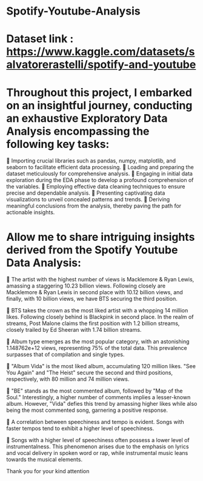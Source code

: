 # Spotify-Youtube-Analysis
# Dataset link : https://www.kaggle.com/datasets/salvatorerastelli/spotify-and-youtube
# Throughout this project, I embarked on an insightful journey, conducting an exhaustive Exploratory Data Analysis encompassing the following key tasks:

📌 Importing crucial libraries such as pandas, numpy, matplotlib, and seaborn to facilitate efficient data processing.
📌 Loading and preparing the dataset meticulously for comprehensive analysis.
📌 Engaging in initial data exploration during the EDA phase to develop a profound comprehension of the variables.
📌 Employing effective data cleaning techniques to ensure precise and dependable analysis.
📌 Presenting captivating data visualizations to unveil concealed patterns and trends.
📌 Deriving meaningful conclusions from the analysis, thereby paving the path for actionable insights.

# Allow me to share intriguing insights derived from the Spotify Youtube Data Analysis:

📌 The artist with the highest number of views is Macklemore & Ryan Lewis, amassing a staggering 10.23 billion views. Following closely are Macklemore & Ryan Lewis in second place with 10.12 billion views, and finally, with 10 billion views, we have BTS securing the third position.

📌 BTS takes the crown as the most liked artist with a whopping 14 million likes. Following closely behind is Blackpink in second place. In the realm of streams, Post Malone claims the first position with 1.2 billion streams, closely trailed by Ed Sheeran with 1.74 billion streams.

📌 Album type emerges as the most popular category, with an astonishing 1.148762e+12 views, representing 75% of the total data. This prevalence surpasses that of compilation and single types.

📌 "Album Vida" is the most liked album, accumulating 120 million likes. "See You Again" and "The Heist" secure the second and third positions, respectively, with 80 million and 74 million views.

📌 "BE" stands as the most commented album, followed by "Map of the Soul." Interestingly, a higher number of comments implies a lesser-known album. However, "Vida" defies this trend by amassing higher likes while also being the most commented song, garnering a positive response.

📌 A correlation between speechiness and tempo is evident. Songs with faster tempos tend to exhibit a higher level of speechiness.

📌 Songs with a higher level of speechiness often possess a lower level of instrumentalness. This phenomenon arises due to the emphasis on lyrics and vocal delivery in spoken word or rap, while instrumental music leans towards the musical elements.




Thank you for your kind attention 





